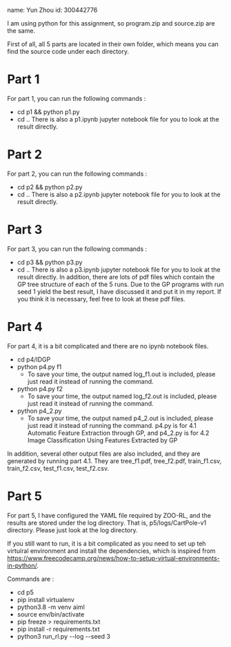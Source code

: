 name: Yun Zhou
id: 300442776

I am using python for this assignment, so program.zip and source.zip are the same.

First of all, all 5 parts are located in their own folder, which means you can find the source code under each directory.


# Part 1 

For part 1, you can run the following commands :
- cd p1 && python p1.py
- cd .. 
There is also a p1.ipynb jupyter notebook file for you to look at the result directly.

# Part 2

For part 2, you can run the following commands :
- cd p2 && python p2.py
- cd .. 
There is also a p2.ipynb jupyter notebook file for you to look at the result directly.

# Part 3

For part 3, you can run the following commands :
- cd p3 && python p3.py
- cd .. 
There is also a p3.ipynb jupyter notebook file for you to look at the result directly.
In addition, there are lots of pdf files which contain the GP tree structure of each of the 5 runs. Due to the GP programs with run seed 1 yield the best result, I have discussed it and put it in my report. If you think it is necessary, feel free to look at these pdf files.

# Part 4

For part 4, it is a bit complicated and there are no ipynb notebook files.
- cd p4/IDGP
- python p4.py f1
  - To save your time, the output named log_f1.out is included, please just read it instead of running the command. 
- python p4.py f2
  - To save your time, the output named log_f2.out is included, please just read it instead of running the command. 
- python p4_2.py 
  - To save your time, the output named p4_2.out is included, please just read it instead of running the command. 
p4.py is for 4.1 Automatic Feature Extraction through GP, and p4_2.py is for 4.2 Image Classification Using Features Extracted by GP

In addition,  several other output files are also included, and they are generated by running part 4.1. 
They are tree_f1.pdf, tree_f2.pdf, train_f1.csv, train_f2.csv, test_f1.csv, test_f2.csv. 


# Part 5

For part 5, I have configured the YAML file required by ZOO-RL, and the results are stored under the log directory. That is, p5/logs/CartPole-v1 directory. Please just look at the log directory. 

If you still want to run, it is a bit complicated as you need to set up teh virtuiral environment and install the dependencies, which is inspired from https://www.freecodecamp.org/news/how-to-setup-virtual-environments-in-python/.

Commands are : 
- cd p5
- pip install virtualenv
- python3.8 -m venv aiml
- source env/bin/activate
- pip freeze > requirements.txt
- pip install -r requirements.txt
- python3 run_rl.py --log --seed 3